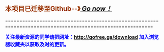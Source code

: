 <h2><font color='#993300'> 本项目已迁移至Github--》</font><a href='https://github.com/sglfree/freesky'><em> Go now！</em></a></h2>
<p>==========================================================================================================</p>
<font color='blue' size='3'><strong>关注最新资源的同学请把网址：<font color='#993300'><a href='http://gofree.ga/download'>http://gofree.ga/download</a> </font>加入浏览器收藏夹以获取及时的更新。</strong></font>